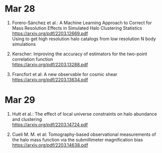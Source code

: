 # Mar 28
1. Forero-Sánchez et al.: A Machine Learning Approach to Correct for Mass Resolution Effects in Simulated Halo Clustering Statistics \
https://arxiv.org/pdf/2203.12669.pdf \
Using to get high resolution halo catalogs from low resolution N body simulations

2. Kerscher: Improving the accuracy of estimators for the two-point correlation function \
https://arxiv.org/pdf/2203.13288.pdf

3. Francfort et al: A new observable for cosmic shear\
https://arxiv.org/pdf/2203.13634.pdf

# Mar 29
1. Hutt et al.: The effect of local universe constraints on halo abundance and clustering \
https://arxiv.org/pdf/2203.14724.pdf

2. Cueli M. M. et al: Tomography-based observational measurements of the halo mass function via the submillimeter magnification bias \
https://arxiv.org/pdf/2203.14638.pdf
